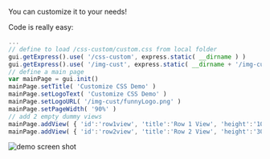 You can customize it to your needs!

Code is really easy:

```javascript
...
// define to load /css-custom/custom.css from local folder
gui.getExpress().use( '/css-custom', express.static( __dirname ) )
gui.getExpress().use( '/img-cust', express.static( __dirname + '/img-cust' ) )
// define a main page
var mainPage = gui.init()
mainPage.setTitle( 'Customize CSS Demo' )
mainPage.setLogoText( 'Customize CSS Demo' )
mainPage.setLogoURL( '/img-cust/funnyLogo.png' )
mainPage.setPageWidth( '90%' )
// add 2 empty dummy views  
mainPage.addView( { 'id':'row1view', 'title':'Row 1 View', 'height':'100px' } )
mainPage.addView( { 'id':'row2view', 'title':'Row 2 View', 'height':'300px' } )
```

![demo screen shot](https://raw.githubusercontent.com/ma-ha/easy-web-app/master/examples/custom-css/CustomCSS-ScreenShot.png)

